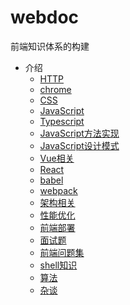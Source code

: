 # webdoc

前端知识体系的构建

<!-- docs/_sidebar.md -->
* 介绍
  * [HTTP](https://halaproliu.github.io/webdoc/#/http/README.md)
  * [chrome](https://halaproliu.github.io/webdoc/#/chrome/README.md)
  * [CSS](https://halaproliu.github.io/webdoc/#/css/README.md)
  * [JavaScript](https://halaproliu.github.io/webdoc/#/javascript/README.md)
  * [Typescript](https://halaproliu.github.io/webdoc/#/typescript/README.md)
  * [JavaScript方法实现](https://halaproliu.github.io/webdoc/#/method/README.md)
  * [JavaScript设计模式](https://halaproliu.github.io/webdoc/#design/README.md)
  * [Vue相关](https://halaproliu.github.io/webdoc/#/vue/README.md)
  * [React](https://halaproliu.github.io/webdoc/#/react/README.md)
  * [babel](https://halaproliu.github.io/webdoc/#/babel/README.md)
  * [webpack](https://halaproliu.github.io/webdoc/#/webpack/README.md)
  * [架构相关](https://halaproliu.github.io/webdoc/#/framework/README.md)
  * [性能优化](https://halaproliu.github.io/webdoc/#/performance/README.md)
  * [前端部署](https://halaproliu.github.io/webdoc/#/deploy/README.md)
  * [面试题](https://halaproliu.github.io/webdoc/#/interview/README.md)
  * [前端问题集](https://halaproliu.github.io/webdoc/#/problem/README.md)
  * [shell知识](https://halaproliu.github.io/webdoc/#/shell/README.md)
  * [算法](https://halaproliu.github.io/webdoc/#/algorithm/README.md)
  * [杂谈](https://halaproliu.github.io/webdoc/#/other/README.md)

